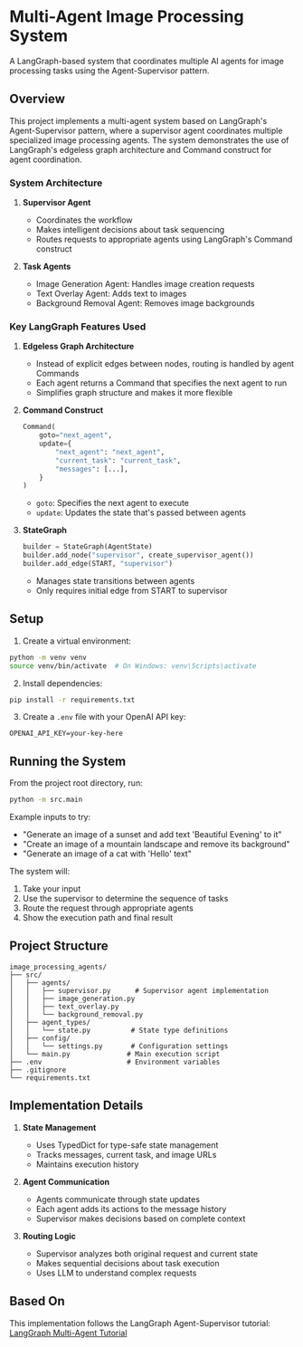 # Multi-Agent Image Processing System

A LangGraph-based system that coordinates multiple AI agents for image processing tasks using the Agent-Supervisor pattern.

## Overview

This project implements a multi-agent system based on LangGraph's Agent-Supervisor pattern, where a supervisor agent coordinates multiple specialized image processing agents. The system demonstrates the use of LangGraph's edgeless graph architecture and Command construct for agent coordination.

### System Architecture

1. **Supervisor Agent**
   - Coordinates the workflow
   - Makes intelligent decisions about task sequencing
   - Routes requests to appropriate agents using LangGraph's Command construct

2. **Task Agents**
   - Image Generation Agent: Handles image creation requests
   - Text Overlay Agent: Adds text to images
   - Background Removal Agent: Removes image backgrounds

### Key LangGraph Features Used

1. **Edgeless Graph Architecture**
   - Instead of explicit edges between nodes, routing is handled by agent Commands
   - Each agent returns a Command that specifies the next agent to run
   - Simplifies graph structure and makes it more flexible

2. **Command Construct**
   ```python
   Command(
       goto="next_agent",
       update={
           "next_agent": "next_agent",
           "current_task": "current_task",
           "messages": [...],
       }
   )
   ```
   - `goto`: Specifies the next agent to execute
   - `update`: Updates the state that's passed between agents

3. **StateGraph**
   ```python
   builder = StateGraph(AgentState)
   builder.add_node("supervisor", create_supervisor_agent())
   builder.add_edge(START, "supervisor")
   ```
   - Manages state transitions between agents
   - Only requires initial edge from START to supervisor

## Setup

1. Create a virtual environment:

```bash
python -m venv venv
source venv/bin/activate  # On Windows: venv\Scripts\activate
```

2. Install dependencies:

```bash
pip install -r requirements.txt
```

3. Create a `.env` file with your OpenAI API key:

```
OPENAI_API_KEY=your-key-here
```

## Running the System

From the project root directory, run:

```bash
python -m src.main
```

Example inputs to try:
- "Generate an image of a sunset and add text 'Beautiful Evening' to it"
- "Create an image of a mountain landscape and remove its background"
- "Generate an image of a cat with 'Hello' text"

The system will:
1. Take your input
2. Use the supervisor to determine the sequence of tasks
3. Route the request through appropriate agents
4. Show the execution path and final result

## Project Structure

```
image_processing_agents/
├── src/
│   ├── agents/
│   │   ├── supervisor.py      # Supervisor agent implementation
│   │   ├── image_generation.py
│   │   ├── text_overlay.py
│   │   └── background_removal.py
│   ├── agent_types/
│   │   └── state.py          # State type definitions
│   ├── config/
│   │   └── settings.py       # Configuration settings
│   └── main.py              # Main execution script
├── .env                     # Environment variables
├── .gitignore
└── requirements.txt
```

## Implementation Details

1. **State Management**
   - Uses TypedDict for type-safe state management
   - Tracks messages, current task, and image URLs
   - Maintains execution history

2. **Agent Communication**
   - Agents communicate through state updates
   - Each agent adds its actions to the message history
   - Supervisor makes decisions based on complete context

3. **Routing Logic**
   - Supervisor analyzes both original request and current state
   - Makes sequential decisions about task execution
   - Uses LLM to understand complex requests

## Based On
This implementation follows the LangGraph Agent-Supervisor tutorial:
[LangGraph Multi-Agent Tutorial](https://langchain-ai.github.io/langgraph/tutorials/multi_agent/agent_supervisor/)